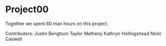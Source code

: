 # Project00


Together we spent 60 man hours on this project.

Contributors:
Justin Bengtson
Taylor Matheny
Kathryn Hollingshead
Nicki Caswell
